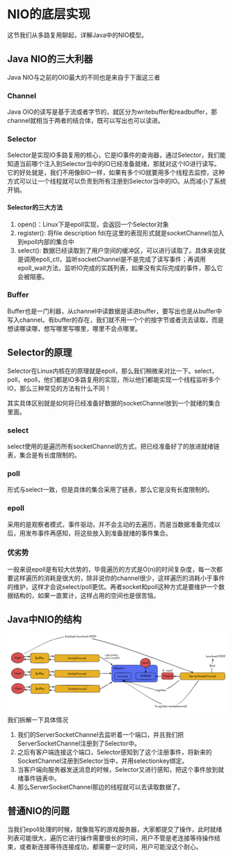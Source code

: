 # NIO的底层实现

这节我们从多路复用聊起，详解Java中的NIO模型。

## Java NIO的三大利器
Java NIO与之前的OIO最大的不同也是来自于下面这三者
### Channel
Java OIO的读写是基于流或者字节的，就区分为writebuffer和readbuffer，那channel就相当于两者的结合体，既可以写出也可以读进。
### Selector
Selector是实现IO多路复用的核心，它是IO事件的查询器，通过Selector，我们能知道当前哪个注入到Selector当中的IO已经准备就绪，那就对这个IO进行读写。
它的好处就是，我们不用像BIO一样，如果有多个IO就要用多个线程去监控，这种方式可以让一个线程就可以负责到所有注册到Selector当中的IO。从而减小了系统开销。

#### Selector的三大方法

1. open()：Linux下是epoll实现，会返回一个Selector对象
2. register(): 将file description fd(在这里的表现形式就是socketChannel)加入到epoll内部的集合中
3. select(): 数据已经读取到了用户空间的缓冲区，可以进行读取了。具体来说就是调用epoll_ctl，监听socketChannel是不是完成了读写事件；再调用epoll_wait方法，监听IO完成的实践列表，如果没有实际完成的事件，那么它会被阻塞。

### Buffer
Buffer也是一门利器，从channel中读数据是读进buffer，要写出也是从buffer中写入channel。有buffer的存在，我们就不用一个个的按字节或者流去读取，而是想读哪读哪，想写哪里写哪里，哪里不会点哪里。

## Selector的原理

Selector在Linux内核在的原理就是epoll，那么我们稍微来对比一下。select，poll，epoll，他们都是IO多路复用的实现，所以他们都能实现一个线程监听多个IO，那么三种常见的方法有什么不同！

其实具体区别就是如何将已经准备好数据的socketChannel放到一个就绪的集合里面。

### select
select使用的是遍历所有socketChannel的方式，把已经准备好了的放进就绪链表，集合是有长度限制的。
### poll
形式与select一致，但是具体的集合采用了链表，那么它是没有长度限制的。
### epoll
采用的是观察者模式，事件驱动，并不会主动的去遍历，而是当数据准备完成以后，用发布事件再感知，将这些放入到准备就绪的事件集合。
### 优劣势
一般来说epoll是有较大优势的，毕竟遍历的方式是O(n)的时间复杂度，每一次都要这样遍历的消耗是很大的，除非说你的channel很少，这样遍历的消耗小于事件的维护，这样才会说select/poll更优。再者socket和poll这种方式是要维护一个数据结构的，如果一直累计，这样占用的空间也是很苦恼。

## Java中NIO的结构

![image](./Java-NIO.png)
我们拆解一下具体情况
1. 我们的ServerSocketChannel去监听着一个端口，并且我们把ServerSocketChannel注册到了Selector中。
2. 之后有客户端连接这个端口，Selector感知到了这个注册事件，将新来的SocketChannel注册到Selector当中，并用selectionkey绑定。
3. 当客户端向服务器发送消息的时候，Selector又进行感知，把这个事件放到就绪事件链表中。
4. 那么ServerSocketChannel那边的线程就可以去读取数据了。

## 普通NIO的问题

当我们epoll处理的时候，就像我写的游戏服务器，大家都提交了操作，此时就绪列表可能很大，遍历它进行操作需要很长的时间，用户不管是老连接等待操作结束，或者新连接等待连接成功，都需要一定时间，用户可能没这个耐心。